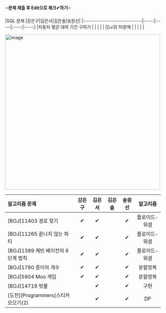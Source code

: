 ⭐**문제 제출 후 Edit으로 체크✔하기**⭐<br/><br/>
|SQL 문제                      |강은구|김은서|김은솔|송원선|
|:-----------------------------|:----:|:----:|:----:|:----:|
|자동차 평균 대여 기간 구하기    |      |      |      |      | 
|[Lv3] 10문제                  |      |      |      |      | 

<img width="501" alt="image" src="https://github.com/kimeunseo58/Coding_practice/assets/74243990/0a4b7ffa-fc84-469f-8392-f90ae0595b78">

|알고리즘 문제                       |강은구|김은서|김은솔|송원선|알고리즘|
|:----------------------------------|:----:|:----:|:----:|:----:|:-----:|
|[BOJ]11403 경로 찾기                |  ✔  |  ✔  |      |  ✔     |플로이드-워셜|
|[BOJ]11265 끝나지 않는 파티         |   ✔   |  ✔  |      |   ✔    |플로이드-워셜|
|[BOJ]1389 케빈 베이컨의 6단계 법칙   |  ✔  |  ✔  |      |   ✔    |플로이드-워셜|
|[BOJ]1780 종이의 개수               |  ✔   |  ✔  |      |  ✔     |분할정복|
|[BOJ]5904 Moo 게임                 |   ✔  |  ✔  |      |  ✔     |분할정복|
|[BOJ]14719 빗물                    |      | ✔   |      |  ✔     |구현   |
|[도전][Programmers]스티커 모으기(2) |      |  ✔  |      |  ✔     |DP     |
